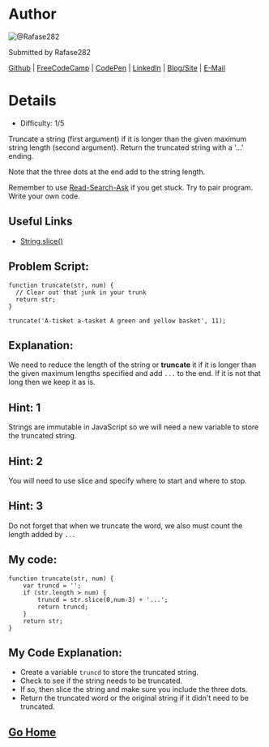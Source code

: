 # Author
![@Rafase282](https://avatars0.githubusercontent.com/Rafase282?&s=128)

Submitted by Rafase282

[Github](https://github.com/Rafase282) | [FreeCodeCamp](http://www.freecodecamp.com/rafase282) | [CodePen](http://codepen.io/Rafase282/) | [LinkedIn](https://www.linkedin.com/in/rafase282) | [Blog/Site](https://rafase282.wordpress.com/) | [E-Mail](mailto:rafase282@gmail.com)

# Details
- Difficulty: 1/5

Truncate a string (first argument) if it is longer than the given maximum string length (second argument). Return the truncated string with a '...' ending.

Note that the three dots at the end add to the string length.

Remember to use [ Read-Search-Ask](http://github.com/FreeCodeCamp/freecodecamp/wiki/How-to-get-help-when-you-get-stuck) if you get stuck. Try to pair program. Write your own code.

## Useful Links
- [String.slice()](https://developer.mozilla.org/en-US/docs/Web/JavaScript/Reference/Global_Objects/String/slice)

## Problem Script:

```
function truncate(str, num) {
  // Clear out that junk in your trunk
  return str;
}

truncate('A-tisket a-tasket A green and yellow basket', 11);
```

## Explanation:
We need to reduce the length of the string or **truncate** it if it is longer than the given maximum lengths specified and add `...` to the end. If it is not that long then we keep it as is.

## Hint: 1
Strings are immutable in JavaScript so we will need a new variable to store the truncated string.

## Hint: 2
You will need to use slice and specify where to start and where to stop.

## Hint: 3
Do not forget that when we truncate the word, we also must count the length added by `...`

## My code:

```
function truncate(str, num) {
    var truncd = '';
    if (str.length > num) {
        truncd = str.slice(0,num-3) + '...';
        return truncd;
    }
    return str;
}
```

## My Code Explanation:
- Create a variable `truncd` to store the truncated string.
- Check to see if the string needs to be truncated.
- If so, then slice the string and make sure you include the three dots.
- Return the truncated word or the original string if it didn't need to be truncated.

## [Go Home](https://github.com/Rafase282/My-FreeCodeCamp-Code/wiki)
